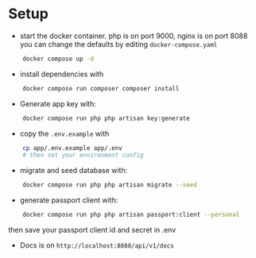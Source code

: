 # Setup
- start the docker container. php is on port 9000, nginx is on port 8088
you can change the defaults by editing `docker-compose.yaml`
```bash
    docker compose up -d 
```

- install dependencies with
```bash 
    docker compose run composer composer install 
```

- Generate app key with:
```bash 
    docker compose run php php artisan key:generate
```

- copy the `.env.example` with 
```bash 
    cp app/.env.example app/.env
    # then set your environment config
```

- migrate and seed database with:
```bash 
    docker compose run php php artisan migrate --seed 
```

- generate passport client with:
```bash
    docker compose run php php artisan passport:client --personal
```
then save your passport client id and secret in .env

- Docs is on `http://localhost:8088/api/v1/docs`
